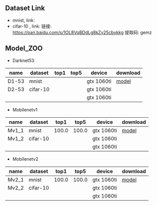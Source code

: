 

## Dataset Link

- mnist,  link:
- cifar-10 , link: 链接: https://pan.baidu.com/s/1OL8VqBDdLg8kZy25cbvkkg 提取码: gemz 



##  Model_ZOO

- Darknet53

| name  | dataset  | top1  | top5  | device     | download            |
| ----- | -------- | ----- | ----- | ---------- | ------------------- |
| D1-53 | mnist    |       |       | gtx 1060ti | [model](https//:ll) |
| D2-53 | cifar-10 |       |       | gtx 1060ti |                     |
|       |          |       |       | gtx 1060ti |                     |

- Mobilenetv1

| name  | dataset  | top1  | top5  | device     | download            |
| ----- | -------- | ----- | ----- | ---------- | ------------------- |
| Mv1_1 | mnist    | 100.0 | 100.0 | gtx 1060ti | [model](https//:ll) |
| Mv1_2 | cifar-10 |       |       | gtx 1060ti |                     |
|       |          |       |       | gtx 1060ti |                     |

- Mobilenetv2

| name  | dataset  | top1  | top5  | device     | download            |
| ----- | -------- | ----- | ----- | ---------- | ------------------- |
| Mv2_1 | mnist    | 100.0 | 100.0 | gtx 1060ti | [model](https//:ll) |
| Mv2_2 | cifar-10 |       |       | gtx 1060ti |                     |
|       |          |       |       | gtx 1060ti |                     |